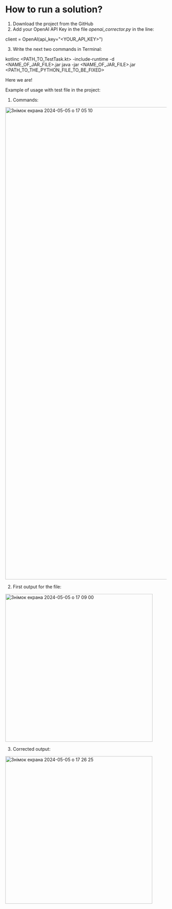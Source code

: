 # How to run a solution?

1) Download the project from the GitHub
2) Add your OpenAI API Key in the file *openai_corrector.py* in the line:

  client = OpenAI(api_key="<YOUR_API_KEY>")

3) Write the next two commands in Terminal: 

  kotlinc <PATH_TO_TestTask.kt> -include-runtime -d <NAME_OF_JAR_FILE>.jar
  java -jar <NAME_OF_JAR_FILE>.jar <PATH_TO_THE_PYTHON_FILE_TO_BE_FIXED>

Here we are!

Example of usage with test file in the project:

1) Commands: 
<img width="1470" alt="Знімок екрана 2024-05-05 о 17 05 10" src="https://github.com/AragonerUA/CodeCorrection/assets/57654715/7ef68334-655b-4f6e-869b-662315535509">

2) First output for the file:
<img width="460" alt="Знімок екрана 2024-05-05 о 17 09 00" src="https://github.com/AragonerUA/CodeCorrection/assets/57654715/bff0511c-e015-45fa-a97b-dba5295b98d2">

3) Corrected output:
<img width="459" alt="Знімок екрана 2024-05-05 о 17 26 25" src="https://github.com/AragonerUA/CodeCorrection/assets/57654715/1f7b12ae-e686-4307-a98d-591da0a2a632">
